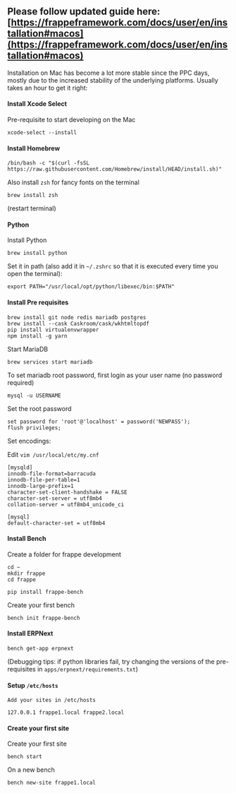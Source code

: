 Please follow updated guide here: [https://frappeframework.com/docs/user/en/installation#macos](https://frappeframework.com/docs/user/en/installation#macos)
---

Installation on Mac has become a lot more stable since the PPC days, mostly due to the increased stability of the underlying platforms. Usually takes an hour to get it right:

#### Install Xcode Select

Pre-requisite to start developing on the Mac

```
xcode-select --install
```

#### Install Homebrew

```
/bin/bash -c "$(curl -fsSL https://raw.githubusercontent.com/Homebrew/install/HEAD/install.sh)"
```

Also install `zsh` for fancy fonts on the terminal

```
brew install zsh
```

(restart terminal)

#### Python

Install Python

```
brew install python
```

Set it in path (also add it in `~/.zshrc` so that it is executed every time you open the terminal):

```
export PATH="/usr/local/opt/python/libexec/bin:$PATH"
```

#### Install Pre requisites

```
brew install git node redis mariadb postgres
brew install --cask Caskroom/cask/wkhtmltopdf
pip install virtualenvwrapper
npm install -g yarn
```

Start MariaDB

```
brew services start mariadb
```

To set mariadb root password, first login as your user name (no password required)

```
mysql -u USERNAME
```

Set the root password

```
set password for 'root'@'localhost' = password('NEWPASS');
flush privileges;
```

Set encodings:

Edit `vim /usr/local/etc/my.cnf`

```
[mysqld]
innodb-file-format=barracuda
innodb-file-per-table=1
innodb-large-prefix=1
character-set-client-handshake = FALSE
character-set-server = utf8mb4
collation-server = utf8mb4_unicode_ci

[mysql]
default-character-set = utf8mb4
```

#### Install Bench

Create a folder for frappe development

```
cd ~
mkdir frappe
cd frappe
```

```
pip install frappe-bench
```

Create your first bench

```
bench init frappe-bench
```

#### Install ERPNext

```
bench get-app erpnext
```

(Debugging tips: if python libraries fail, try changing the versions of the pre-requisites in `apps/erpnext/requirements.txt`)

#### Setup `/etc/hosts`

```
Add your sites in /etc/hosts

127.0.0.1 frappe1.local frappe2.local
```

#### Create your first site

Create your first site

```
bench start
```

On a new bench

```
bench new-site frappe1.local
```
